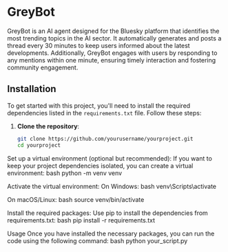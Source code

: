 # GreyBot

GreyBot is an AI agent designed for the Bluesky platform that identifies the most trending topics in the AI sector. It automatically generates and posts a thread every 30 minutes to keep users informed about the latest developments. Additionally, GreyBot engages with users by responding to any mentions within one minute, ensuring timely interaction and fostering community engagement.

## Installation

To get started with this project, you'll need to install the required dependencies listed in the `requirements.txt` file. Follow these steps:

1. **Clone the repository**:

   ```bash
   git clone https://github.com/yourusername/yourproject.git
   cd yourproject

Set up a virtual environment (optional but recommended):
If you want to keep your project dependencies isolated, you can create a virtual environment:
bash
python -m venv venv

Activate the virtual environment:
On Windows:
bash
venv\Scripts\activate

On macOS/Linux:
bash
source venv/bin/activate

Install the required packages:
Use pip to install the dependencies from requirements.txt:
bash
pip install -r requirements.txt

Usage
Once you have installed the necessary packages, you can run the code using the following command:
bash
python your_script.py
